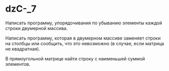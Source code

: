 # dzC-_7
Написать программу, упорядочивания по убыванию элементы каждой строки двумерной массива.

Написать программу, которая в двумерном массиве заменяет строки на столбцы или сообщить, что это невозможно (в случае, если 
матрица не квадратная).

В прямоугольной матрице найти строку с наименьшей суммой элементов.
